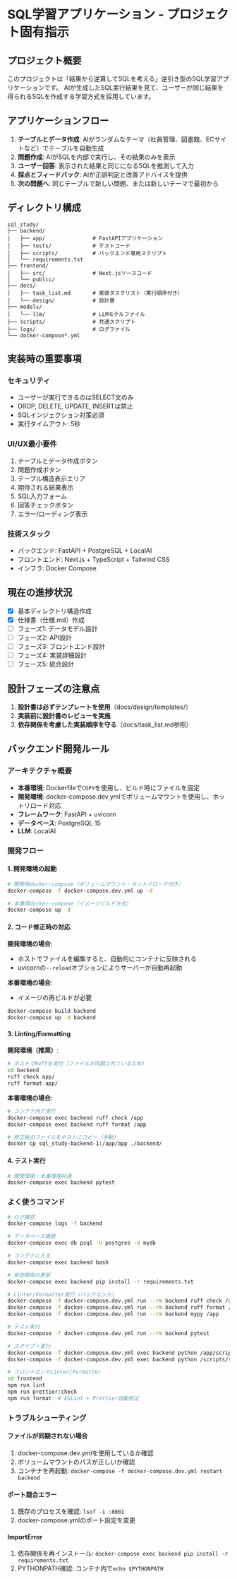 # SQL学習アプリケーション - プロジェクト固有指示

## プロジェクト概要
このプロジェクトは「結果から逆算してSQLを考える」逆引き型のSQL学習アプリケーションです。
AIが生成したSQL実行結果を見て、ユーザーが同じ結果を得られるSQLを作成する学習方式を採用しています。

## アプリケーションフロー
1. **テーブルとデータ作成**: AIがランダムなテーマ（社員管理、図書館、ECサイトなど）でテーブルを自動生成
2. **問題作成**: AIがSQLを内部で実行し、その結果のみを表示
3. **ユーザー回答**: 表示された結果と同じになるSQLを推測して入力
4. **採点とフィードバック**: AIが正誤判定と改善アドバイスを提供
5. **次の問題へ**: 同じテーブルで新しい問題、または新しいテーマで最初から

## ディレクトリ構成
```text
sql_study/
├── backend/
│   ├── app/               # FastAPIアプリケーション
│   ├── tests/             # テストコード
│   ├── scripts/           # バックエンド専用スクリプト
│   └── requirements.txt
├── frontend/
│   ├── src/               # Next.jsソースコード
│   └── public/
├── docs/
│   ├── task_list.md       # 実装タスクリスト（実行順序付き）
│   └── design/            # 設計書
├── models/
│   └── llm/               # LLMモデルファイル
├── scripts/               # 共通スクリプト
├── logs/                  # ログファイル
└── docker-compose*.yml
```

## 実装時の重要事項

### セキュリティ
- ユーザーが実行できるのはSELECT文のみ
- DROP, DELETE, UPDATE, INSERTは禁止
- SQLインジェクション対策必須
- 実行タイムアウト: 5秒

### UI/UX最小要件
1. テーブルとデータ作成ボタン
2. 問題作成ボタン
3. テーブル構造表示エリア
4. 期待される結果表示
5. SQL入力フォーム
6. 回答チェックボタン
7. エラー/ローディング表示

### 技術スタック
- バックエンド: FastAPI + PostgreSQL + LocalAI
- フロントエンド: Next.js + TypeScript + Tailwind CSS
- インフラ: Docker Compose

## 現在の進捗状況
- [x] 基本ディレクトリ構造作成
- [x] 仕様書（仕様.md）作成
- [ ] フェーズ1: データモデル設計
- [ ] フェーズ2: API設計
- [ ] フェーズ3: フロントエンド設計
- [ ] フェーズ4: 実装詳細設計
- [ ] フェーズ5: 統合設計

## 設計フェーズの注意点
1. **設計書は必ずテンプレートを使用**（docs/design/templates/）
2. **実装前に設計書のレビューを実施**
3. **依存関係を考慮した実装順序を守る**（docs/task_list.md参照）

## バックエンド開発ルール

### アーキテクチャ概要
- **本番環境**: Dockerfileで`COPY`を使用し、ビルド時にファイルを固定
- **開発環境**: docker-compose.dev.ymlでボリュームマウントを使用し、ホットリロード対応
- **フレームワーク**: FastAPI + uvicorn
- **データベース**: PostgreSQL 15
- **LLM**: LocalAI

### 開発フロー

#### 1. 開発環境の起動
```bash
# 開発用docker-compose（ボリュームマウント・ホットリロード付き）
docker-compose -f docker-compose.dev.yml up -d

# 本番用docker-compose（イメージビルド方式）
docker-compose up -d
```

#### 2. コード修正時の対応
**開発環境の場合**:
- ホストでファイルを編集すると、自動的にコンテナに反映される
- uvicornの`--reload`オプションによりサーバーが自動再起動

**本番環境の場合**:
- イメージの再ビルドが必要
```bash
docker-compose build backend
docker-compose up -d backend
```

#### 3. Linting/Formatting

**開発環境（推奨）**:
```bash
# ホストでRuffを実行（ファイルが同期されているため）
cd backend
ruff check app/
ruff format app/
```

**本番環境の場合**:
```bash
# コンテナ内で実行
docker-compose exec backend ruff check /app
docker-compose exec backend ruff format /app

# 修正後のファイルをホストにコピー（手動）
docker cp sql_study-backend-1:/app/app ./backend/
```

#### 4. テスト実行
```bash
# 開発環境・本番環境共通
docker-compose exec backend pytest
```

### よく使うコマンド

```bash
# ログ確認
docker-compose logs -f backend

# データベース接続
docker-compose exec db psql -U postgres -d mydb

# コンテナに入る
docker-compose exec backend bash

# 依存関係の更新
docker-compose exec backend pip install -r requirements.txt

# Linter/Formatter実行（バックエンド）
docker-compose -f docker-compose.dev.yml run --rm backend ruff check /app
docker-compose -f docker-compose.dev.yml run --rm backend ruff format /app
docker-compose -f docker-compose.dev.yml run --rm backend mypy /app

# テスト実行
docker-compose -f docker-compose.dev.yml run --rm backend pytest

# スクリプト実行
docker-compose -f docker-compose.dev.yml exec backend python /app/scripts/script_name.py
docker-compose -f docker-compose.dev.yml exec backend python /scripts/script_name.py

# フロントエンドLinter/Formatter
cd frontend
npm run lint
npm run prettier:check
npm run format  # ESLint + Prettier自動修正
```

### トラブルシューティング

#### ファイルが同期されない場合
1. docker-compose.dev.ymlを使用しているか確認
2. ボリュームマウントのパスが正しいか確認
3. コンテナを再起動: `docker-compose -f docker-compose.dev.yml restart backend`

#### ポート競合エラー
1. 既存のプロセスを確認: `lsof -i :8001`
2. docker-compose.ymlのポート設定を変更

#### ImportError
1. 依存関係を再インストール: `docker-compose exec backend pip install -r requirements.txt`
2. PYTHONPATH確認: コンテナ内で`echo $PYTHONPATH`